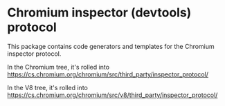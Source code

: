 # Chromium inspector (devtools) protocol

This package contains code generators and templates for the Chromium
inspector protocol.

In the Chromium tree, it's rolled into
https://cs.chromium.org/chromium/src/third_party/inspector_protocol/

In the V8 tree, it's rolled into
https://cs.chromium.org/chromium/src/v8/third_party/inspector_protocol/
